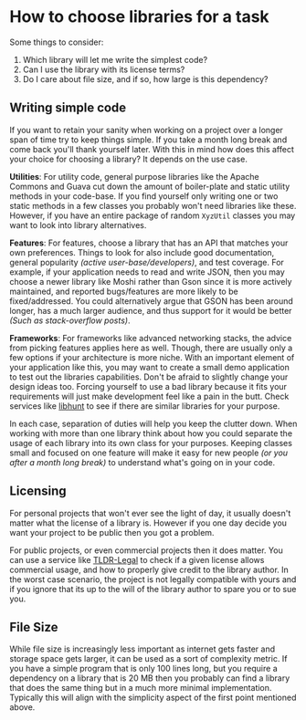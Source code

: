 # How to choose libraries for a task

Some things to consider:

1. Which library will let me write the simplest code?
2. Can I use the library with its license terms?
3. Do I care about file size, and if so, how large is this dependency?

## Writing simple code

If you want to retain your sanity when working on a project over a longer span of time try to keep things simple. If you take a month long break and come back you'll thank yourself later. With this in mind how does this affect your choice for choosing a library? It depends on the use case. 

**Utilities**: For utility code, general purpose libraries like the Apache Commons and Guava cut down the amount of boiler-plate and static utility methods in your code-base. If you find yourself only writing one or two static methods in a few classes you probably won't need libraries like these. However, if you have an entire package of random `XyzUtil` classes you may want to look into library alternatives.

**Features**: For features, choose a library that has an API that matches your own preferences. Things to look for also include good documentation, general popularity _(active user-base/developers)_, and test coverage. For example, if your application needs to read and write JSON, then you may choose a newer library like Moshi rather than Gson since it is more actively maintained, and reported bugs/features are more likely to be fixed/addressed. You could alternatively argue that GSON has been around longer, has a much larger audience, and thus support for it would be better _(Such as stack-overflow posts)_. 

**Frameworks**: For frameworks like advanced networking stacks, the advice from picking features applies here as well. Though, there are usually only a few options if your architecture is more niche. With an important element of your application like this, you may want to create a small demo application to test out the libraries capabilities. Don't be afraid to slightly change your design ideas too. Forcing yourself to use a bad library because it fits your requirements will just make development feel like a pain in the butt. Check services like [libhunt](https://java.libhunt.com/) to see if there are similar libraries for your purpose.

In each case, separation of duties will help you keep the clutter down. When working with more than one library think about how you could separate the usage of each library into its own class for your purposes. Keeping classes small and focused on one feature will make it easy for new people _(or you after a month long break)_ to understand what's going on in your code.

## Licensing

For personal projects that won't ever see the light of day, it usually doesn't matter what the license of a library is. However if you one day decide you want your project to be public then you got a problem.

For public projects, or even commercial projects then it does matter. You can use a service like [TLDR-Legal](https://tldrlegal.com/) to check if a given license allows commercial usage, and how to properly give credit to the library author. In the worst case scenario, the project is not legally compatible with yours and if you ignore that its up to the will of the library author to spare you or to sue you.

## File Size

While file size is increasingly less important as internet gets faster and storage space gets larger, it can be used as a sort of complexity metric. If you have a simple program that is only 100 lines long, but you require a dependency on a library that is 20 MB then you probably can find a library that does the same thing but in a much more minimal implementation. Typically this will align with the simplicity aspect of the first point mentioned above.
